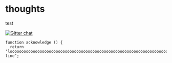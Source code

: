 thoughts
========

test

[![Gitter chat](https://badges.gitter.im/mydigitalself/thoughts.png)](https://gitter.im/mydigitalself/thoughts)

```
function acknowledge () {
  return ‘looooooooooooooooooooooooooooooooooooooooooooooooooooooooooooooooooooooooooooooooooooooooooooooooooooooooooooooooooooooooooooooooooooooooooooooooooooong line’;
```
